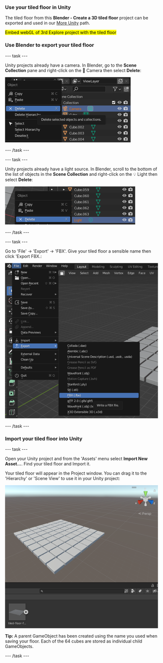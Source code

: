 ### Use your tiled floor in Unity

The tiled floor from this **Blender - Create a 3D tiled floor** project can be exported and used in our [More Unity](https://projects.raspberrypi.org/en/pathways/more-unity) path. 

<mark>Embed webGL of 3rd Explore project with the tiled floor</mark>

### Use Blender to export your tiled floor

--- task ---

Unity projects already have a camera. In Blender, go to the **Scene Collection** pane and right-click on the 🎥 Camera then select **Delete**: 

![The 'Camera' is selected in the 'Scene Collection' pane. Right-click has been used on the camera to open a new menu. 'Delete' is highlighted.](images/delete-camera.png)

--- /task ---

--- task ---

Unity projects already have a light source. In Blender, scroll to the bottom of the list of objects in the **Scene Collection** and right-click on the 💡 Light then select **Delete**:

![The 'Light' is selected in the 'Scene Collection' pane. Right-click has been used on the Light to open a new menu. 'Delete' is highlighted.](images/delete-light.png)

--- /task ---

--- task ---

Go to 'File' -> 'Export' -> 'FBX'. Give your tiled floor a sensible name then click 'Export FBX.:

![The 'File' menu from the top-left corner is expanded. The submenu 'Export' is open with 'FBX' highlighted.](images/export-fbx.png)

--- /task ---

### Import your tiled floor into Unity

--- task ---

Open your Unity project and from the 'Assets' menu select **Import New Asset...**. Find your tiled floor and Import it. 

Your tiled floor will appear in the Project window. You can drag it to the 'Hierarchy' or 'Scene View' to use it in your Unity project:

![The Unity editor with tiled floor asset shown in the Project window at the bottom of the editor and the Scene view above it showing the tiled floor group of game objects.](images/unity-floor.png)

**Tip:** A parent GameObject has been created using the name you used when saving your floor. Each of the 64 cubes are stored as individual child GameObjects. 

--- /task ---